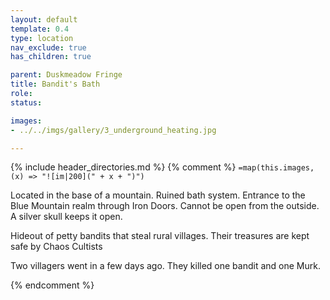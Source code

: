 ```yaml
---
layout: default
template: 0.4
type: location
nav_exclude: true
has_children: true

parent: Duskmeadow Fringe
title: Bandit's Bath
role: 
status: 

images:
- ../../imgs/gallery/3_underground_heating.jpg

---
```


{% include header_directories.md %}
{% comment %}
`=map(this.images, (x) => "![im|200](" + x + ")")`

Located in the base of a mountain.
Ruined bath system.
Entrance to the Blue Mountain realm through Iron Doors.
Cannot be open from the outside.
A silver skull keeps it open.

Hideout of petty bandits that steal rural villages.
Their treasures are kept safe by Chaos Cultists

Two villagers went in a few days ago.
They killed one bandit and one Murk.

{% endcomment %}


